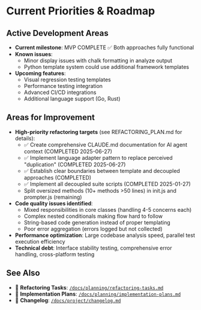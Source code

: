 # Current Priorities & Roadmap

## Active Development Areas
- **Current milestone**: MVP COMPLETE ✅ Both approaches fully functional
- **Known issues**: 
  - Minor display issues with chalk formatting in analyze output
  - Python template system could use additional framework templates
- **Upcoming features**: 
  - Visual regression testing templates
  - Performance testing integration
  - Advanced CI/CD integrations
  - Additional language support (Go, Rust)

## Areas for Improvement
- **High-priority refactoring targets** (see REFACTORING_PLAN.md for details): 
  - ✅ Create comprehensive CLAUDE.md documentation for AI agent context (COMPLETED 2025-06-27)
  - ✅ Implement language adapter pattern to replace perceived "duplication" (COMPLETED 2025-06-27)
  - ✅ Establish clear boundaries between template and decoupled approaches (COMPLETED)
  - ✅ Implement all decoupled suite scripts (COMPLETED 2025-01-27)
  - Split oversized methods (10+ methods >50 lines) in init.js and prompter.js (remaining)
- **Code quality issues identified**:
  - Mixed responsibilities in core classes (handling 4-5 concerns each)
  - Complex nested conditionals making flow hard to follow
  - String-based code generation instead of proper templating
  - Poor error aggregation (errors logged but not collected)
- **Performance optimization**: Large codebase analysis speed, parallel test execution efficiency
- **Technical debt**: Interface stability testing, comprehensive error handling, cross-platform testing

## See Also
- 📖 **Refactoring Tasks**: [`/docs/planning/refactoring-tasks.md`](./refactoring-tasks.md)
- 📖 **Implementation Plans**: [`/docs/planning/implementation-plans.md`](./implementation-plans.md)
- 📖 **Changelog**: [`/docs/project/changelog.md`](../project/changelog.md)